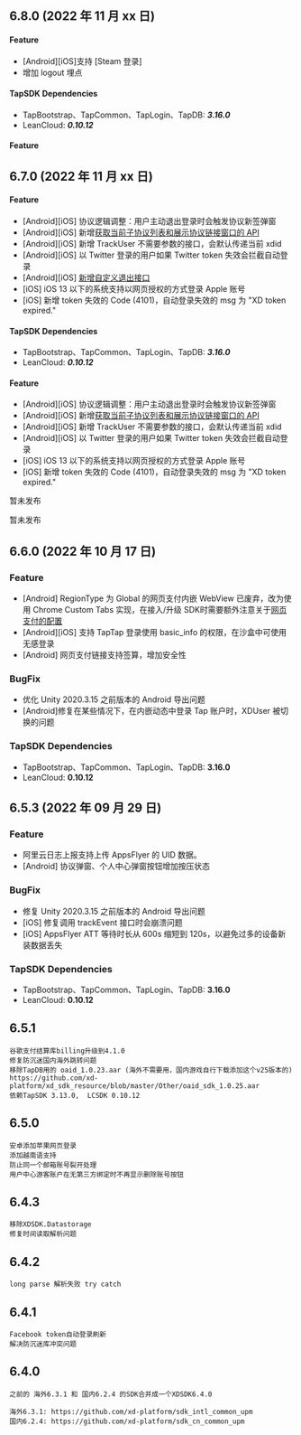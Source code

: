 ## 6.8.0 (2022 年 11 月 xx 日)
<Tabs groupId="group_platform">

<TabItem value="unity" label="Unity">

#### Feature
- [Android][iOS]支持 [Steam 登录]
- 增加 logout 埋点

#### TapSDK Dependencies
- TapBootstrap、TapCommon、TapLogin、TapDB: _**3.16.0**_
- LeanCloud: _**0.10.12**_
  
</TabItem>

<TabItem value="ue" label="UE">

#### Feature


</TabItem>

<TabItem value="unitypc" label="UnityPC">


</TabItem>

<TabItem value="uepc" label="UE PC">


</TabItem>

</Tabs>

## 6.7.0 (2022 年 11 月 xx 日)
<Tabs groupId="group_platform">

<TabItem value="unity" label="Unity">

#### Feature
- [Android][iOS] 协议逻辑调整：用户主动退出登录时会触发协议新签弹窗
- [Android][iOS] 新增[获取当前子协议列表和展示协议链接窗口的 API](/README.md#获取协议列表)
- [Android][iOS] 新增 TrackUser 不需要参数的接口，会默认传递当前 xdid 
- [Android][iOS] 以 Twitter 登录的用户如果 Twitter token 失效会拦截自动登录
- [Android][iOS] [新增自定义退出接口](/README.md#自定义退出接口)
- [iOS] iOS 13 以下的系统支持以网页授权的方式登录 Apple 账号
- [iOS] 新增 token 失效的 Code (4101)，自动登录失效的 msg 为 "XD token expired."

#### TapSDK Dependencies
- TapBootstrap、TapCommon、TapLogin、TapDB: _**3.16.0**_
- LeanCloud: _**0.10.12**_
  
</TabItem>

<TabItem value="ue" label="UE">

#### Feature
- [Android][iOS] 协议逻辑调整：用户主动退出登录时会触发协议新签弹窗
- [Android][iOS] 新增[获取当前子协议列表和展示协议链接窗口的 API](/common/common_introduce#协议相关)
- [Android][iOS] 新增 TrackUser 不需要参数的接口，会默认传递当前 xdid 
- [Android][iOS] 以 Twitter 登录的用户如果 Twitter token 失效会拦截自动登录
- [iOS] iOS 13 以下的系统支持以网页授权的方式登录 Apple 账号
- [iOS] 新增 token 失效的 Code (4101)，自动登录失效的 msg 为 "XD token expired."

</TabItem>

<TabItem value="unitypc" label="UnityPC">

暂未发布

</TabItem>

<TabItem value="uepc" label="UE PC">

暂未发布

</TabItem>

</Tabs>

## 6.6.0 (2022 年 10 月 17 日)

### Feature

- [Android] RegionType 为 Global 的网页支付内嵌 WebView 已废弃，改为使用 Chrome Custom Tabs 实现，在接入/升级 SDK时需要额外注意关于[网页支付的配置](https://docs.xdglobalapi.com/docs/guide/guide_unity_config)
- [Android][iOS] 支持 TapTap 登录使用 basic_info 的权限，在沙盒中可使用无感登录
- [Android] 网页支付链接支持签算，增加安全性

### BugFix

- 优化 Unity 2020.3.15 之前版本的 Android 导出问题
- [Android]修复在某些情况下，在内嵌动态中登录 Tap 账户时，XDUser 被切换的问题

### TapSDK Dependencies

- TapBootstrap、TapCommon、TapLogin、TapDB: **3.16.0**
- LeanCloud: **0.10.12**
  
## 6.5.3 (2022 年 09 月 29 日)

### Feature

- 阿里云日志上报支持上传 AppsFlyer 的 UID 数据。
- [Android] 协议弹窗、个人中心弹窗按钮增加按压状态

### BugFix

- 修复 Unity 2020.3.15 之前版本的 Android 导出问题
- [iOS] 修复调用 trackEvent 接口时会崩溃问题
- [iOS] AppsFlyer ATT 等待时长从 600s 缩短到 120s，以避免过多的设备新装数据丢失

### TapSDK Dependencies

- TapBootstrap、TapCommon、TapLogin、TapDB: **3.16.0**
- LeanCloud: **0.10.12**
  
## 6.5.1
```
谷歌支付结算库billing升级到4.1.0 
修复防沉迷国内海外跳转问题
移除TapDB用的 oaid_1.0.23.aar (海外不需要用，国内游戏自行下载添加这个v25版本的) https://github.com/xd-platform/xd_sdk_resource/blob/master/Other/oaid_sdk_1.0.25.aar 
依赖TapSDK 3.13.0,  LCSDK 0.10.12
```

## 6.5.0
```
安卓添加苹果网页登录
添加越南语支持
防止同一个邮箱账号裂开处理
用户中心游客账户在无第三方绑定时不再显示删除账号按钮
```

## 6.4.3
```
移除XDSDK.Datastorage
修复时间读取解析问题 
```

## 6.4.2
```
long parse 解析失败 try catch 
```


## 6.4.1
```
Facebook token自动登录刷新
解决防沉迷库冲突问题
```

## 6.4.0
```
之前的 海外6.3.1 和 国内6.2.4 的SDK合并成一个XDSDK6.4.0

海外6.3.1: https://github.com/xd-platform/sdk_intl_common_upm
国内6.2.4: https://github.com/xd-platform/sdk_cn_common_upm
```